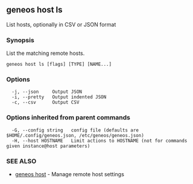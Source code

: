 ## geneos host ls

List hosts, optionally in CSV or JSON format

### Synopsis


List the matching remote hosts.


```
geneos host ls [flags] [TYPE] [NAME...]
```

### Options

```
  -j, --json     Output JSON
  -i, --pretty   Output indented JSON
  -c, --csv      Output CSV
```

### Options inherited from parent commands

```
  -G, --config string   config file (defaults are $HOME/.config/geneos.json, /etc/geneos/geneos.json)
  -H, --host HOSTNAME   Limit actions to HOSTNAME (not for commands given instance@host parameters)
```

### SEE ALSO

* [geneos host](geneos_host.md)	 - Manage remote host settings


